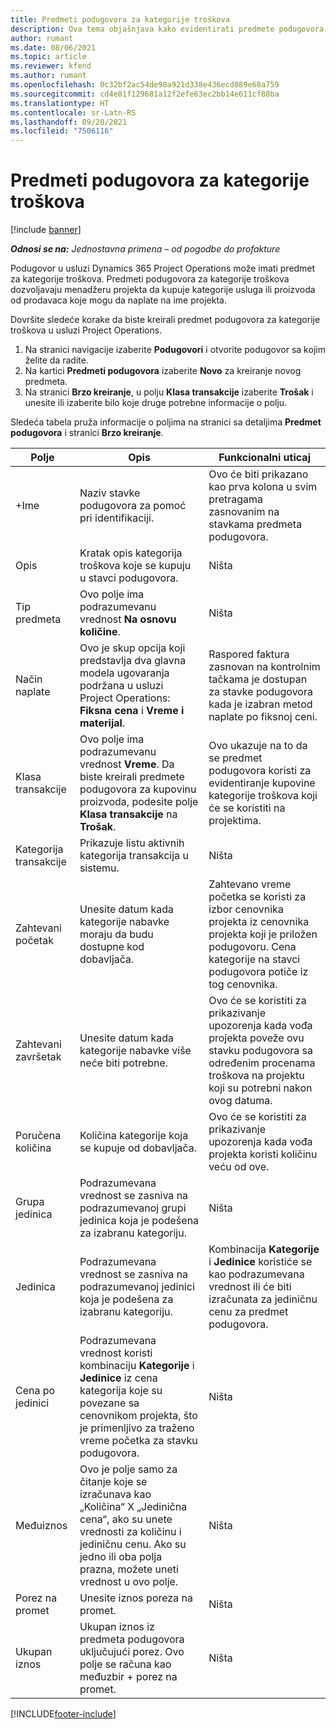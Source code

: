 ```yaml
---
title: Predmeti podugovora za kategorije troškova
description: Ova tema objašnjava kako evidentirati predmete podugovora za trošak i koristiti polja za beleženje vremena kupovine od prodavaca.
author: rumant
ms.date: 08/06/2021
ms.topic: article
ms.reviewer: kfend
ms.author: rumant
ms.openlocfilehash: 0c32bf2ac54de98a921d338e436ecd089e68a759
ms.sourcegitcommit: cd4e81f129681a12f2efe63ec2bb14e611cf88ba
ms.translationtype: HT
ms.contentlocale: sr-Latn-RS
ms.lasthandoff: 09/20/2021
ms.locfileid: "7506116"
---
```

#  <a name="subcontract-lines-for-expense-categories"></a>Predmeti podugovora za kategorije troškova

[!include [banner](../../includes/dataverse-preview.md)]

_**Odnosi se na:** Jednostavna primena – od pogodbe do profakture_

Podugovor u usluzi Dynamics 365 Project Operations može imati predmet za kategorije troškova. Predmeti podugovora za kategorije troškova dozvoljavaju menadžeru projekta da kupuje kategorije usluga ili proizvoda od prodavaca koje mogu da naplate na ime projekta.

Dovršite sledeće korake da biste kreirali predmet podugovora za kategorije troškova u usluzi Project Operations.

1. Na stranici navigacije izaberite **Podugovori** i otvorite podugovor sa kojim želite da radite.
2. Na kartici **Predmeti podugovora** izaberite **Novo** za kreiranje novog predmeta.
3. Na stranici **Brzo kreiranje**, u polju **Klasa transakcije** izaberite **Trošak** i unesite ili izaberite bilo koje druge potrebne informacije o polju.

Sledeća tabela pruža informacije o poljima na stranici sa detaljima **Predmet podugovora** i stranici **Brzo kreiranje**.

| **Polje** | **Opis** | **Funkcionalni uticaj** |
| --- | --- | --- |
| +Ime | Naziv stavke podugovora za pomoć pri identifikaciji. | Ovo će biti prikazano kao prva kolona u svim pretragama zasnovanim na stavkama predmeta podugovora. |
| Opis | Kratak opis kategorija troškova koje se kupuju u stavci podugovora. | Ništa |
|Tip predmeta | Ovo polje ima podrazumevanu vrednost **Na osnovu količine**. |Ništa |
| Način naplate | Ovo je skup opcija koji predstavlja dva glavna modela ugovaranja podržana u usluzi Project Operations: **Fiksna cena** i **Vreme i materijal**. | Raspored faktura zasnovan na kontrolnim tačkama je dostupan za stavke podugovora kada je izabran metod naplate po fiksnoj ceni. |
| Klasa transakcije | Ovo polje ima podrazumevanu vrednost **Vreme**. Da biste kreirali predmete podugovora za kupovinu proizvoda, podesite polje **Klasa transakcije** na **Trošak**.  | Ovo ukazuje na to da se predmet podugovora koristi za evidentiranje kupovine kategorije troškova koji će se koristiti na projektima. |
| Kategorija transakcije | Prikazuje listu aktivnih kategorija transakcija u sistemu. |Ništa |
| Zahtevani početak | Unesite datum kada kategorije nabavke moraju da budu dostupne kod dobavljača. | Zahtevano vreme početka se koristi za izbor cenovnika projekta iz cenovnika projekta koji je priložen podugovoru. Cena kategorije na stavci podugovora potiče iz tog cenovnika. |
| Zahtevani završetak | Unesite datum kada kategorije nabavke više neće biti potrebne. | Ovo će se koristiti za prikazivanje upozorenja kada vođa projekta poveže ovu stavku podugovora sa određenim procenama troškova na projektu koji su potrebni nakon ovog datuma. |
| Poručena količina | Količina kategorije koja se kupuje od dobavljača. | Ovo će se koristiti za prikazivanje upozorenja kada vođa projekta koristi količinu veću od ove.|
| Grupa jedinica | Podrazumevana vrednost se zasniva na podrazumevanoj grupi jedinica koja je podešena za izabranu kategoriju. |Ništa |
| Jedinica | Podrazumevana vrednost se zasniva na podrazumevanoj jedinici koja je podešena za izabranu kategoriju.  | Kombinacija **Kategorije** i **Jedinice** koristiće se kao podrazumevana vrednost ili će biti izračunata za jediničnu cenu za predmet podugovora.  |
| Cena po jedinici | Podrazumevana vrednost koristi kombinaciju **Kategorije** i **Jedinice** iz cena kategorija koje su povezane sa cenovnikom projekta, što je primenljivo za traženo vreme početka za stavku podugovora. |Ništa |
| Međuiznos | Ovo je polje samo za čitanje koje se izračunava kao „Količina“ X „Jedinična cena“, ako su unete vrednosti za količinu i jediničnu cenu. Ako su jedno ili oba polja prazna, možete uneti vrednost u ovo polje. |Ništa |
| Porez na promet | Unesite iznos poreza na promet. |Ništa |
| Ukupan iznos | Ukupan iznos iz predmeta podugovora uključujući porez. Ovo polje se računa kao međuzbir + porez na promet. |Ništa |


[!INCLUDE[footer-include](../../includes/footer-banner.md)]
